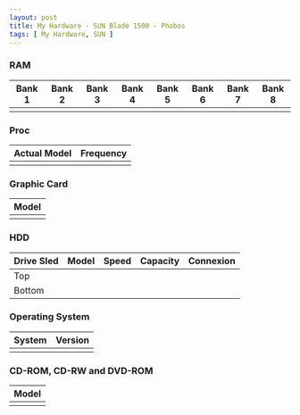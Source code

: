 ```yaml
---
layout: post
title: My Hardware - SUN Blade 1500 - Phobos
tags: [ My Hardware, SUN ]
---
```

### RAM

|   Bank 1   |   Bank 2   |   Bank 3   |   Bank 4   |   Bank 5   |   Bank 6   |   Bank 7   |   Bank 8   |
|:----------:|:----------:|:----------:|:----------:|:----------:|:----------:|:----------:|:----------:|
|            |            |            |            |            |            |            |            |

### Proc

|   Actual Model   |   Frequency   |
|:-----------------|:--------------|
|                  |               |

### Graphic Card

|   Model     |
|:------------|
|             |

### HDD

|  Drive Sled  |   Model           |   Speed           |   Capacity        |   Connexion       |
|:-------------|:------------------|:------------------|:------------------|:------------------|
|   Top        |                   |                   |                   |                   |
|   Bottom     |                   |                   |                   |                   |

### Operating System

|   System   |   Version   |
|:----------:|:-----------:|
|            |             |

### CD-ROM, CD-RW and DVD-ROM

|   Model              |
|:---------------------|
|                      |
